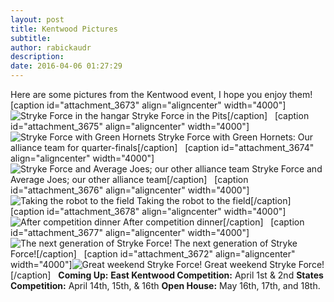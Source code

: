 ```yaml
---
layout: post
title: Kentwood Pictures
subtitle:
author: rabickaudr
description:
date: 2016-04-06 01:27:29
---
```


Here are some pictures from the Kentwood event, I hope you enjoy them! [caption id="attachment_3673" align="aligncenter" width="4000"]![Stryke Force in the hangar](/wp-content/uploads/2016/04/100_0834.jpg) Stryke Force in the Pits[/caption]   [caption id="attachment_3675" align="aligncenter" width="4000"]![Stryke Force with Green Hornets](http://strykeforce.org/wp-content/uploads/2016/04/100_0851.jpg) Stryke Force with Green Hornets: Our alliance team for quarter-finals[/caption]   [caption id="attachment_3674" align="aligncenter" width="4000"]![Stryke Force and Average Joes; our other alliance team](http://strykeforce.org/wp-content/uploads/2016/04/100_0845.jpg) Stryke Force and Average Joes; our other alliance team[/caption]   [caption id="attachment_3676" align="aligncenter" width="4000"]![Taking the robot to the field](http://strykeforce.org/wp-content/uploads/2016/04/100_0839.jpg) Taking the robot to the field[/caption]   [caption id="attachment_3678" align="aligncenter" width="4000"]![After competition dinner](http://strykeforce.org/wp-content/uploads/2016/04/100_0856.jpg) After competition dinner[/caption]   [caption id="attachment_3677" align="aligncenter" width="4000"]![The next generation of Stryke Force!](http://strykeforce.org/wp-content/uploads/2016/04/100_0853.jpg) The next generation of Stryke Force![/caption]   [caption id="attachment_3672" align="aligncenter" width="4000"]![Great weekend Stryke Force!](http://strykeforce.org/wp-content/uploads/2016/04/100_0826.jpg) Great weekend Stryke Force![/caption]   **Coming Up:** **East Kentwood Competition:** April 1st & 2nd **States Competition:** April 14th, 15th, & 16th **Open House:** May 16th, 17th, and 18th.
